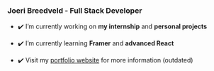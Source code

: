 ### Joeri Breedveld - Full Stack Developer

- ✔️ I’m currently working on **my internship** and **personal projects**

- ✔️ I’m currently learning **Framer** and **advanced React**

- ✔️ Visit my [portfolio website](https://joeribreedveld.com/) for more information (outdated)
